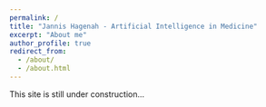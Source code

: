 ```yaml
---
permalink: /
title: "Jannis Hagenah - Artificial Intelligence in Medicine"
excerpt: "About me"
author_profile: true
redirect_from: 
  - /about/
  - /about.html
---
```


This site is still under construction...









